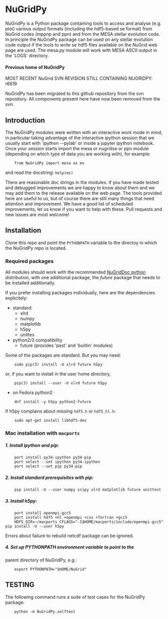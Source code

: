 # NuGridPy

NuGridPy is a Python package containing tools to access and analyse
(e.g. plot) various output formats (including the hdf5-based se
format) from NuGrid codes (mppnp and ppn) and from the MESA stellar
evolution code. In principle the NuGridPy package can be used on any
stellar evolution code output if the tools to write se hdf5 files
available on the NuGrid web page are used.  The mesa.py module will
work with MESA ASCII output in the 'LOGS' directory. 


#### Previous home of NuGridPy 
MOST RECENT NuGrid SVN REVISION STILL CONTAINING NUGRIDPY: r6619

NuGridPy has been migrated to this github repository from the svn
repository. All components present here have now been removed from the
svn. 

## Introduction
The NuGridPy modules were written with an interactive work mode in mind, in particular
taking advantage of the interactive ipython session that we usually
start with 'ipython --pylab' or inside a jupyter ipython notebook.
Once your session starts import the mesa or nugridse or ppn module
(depending on which type of data you are working with), for example:

```
	from NuGridPy import mesa as ms
```
and read the docstring:	`help(ms)`

There are reasonable doc strings in the modules. If you have made tested and debugged improvements we are happy to know about them and we may
add them to the release available on the web page. The tools provided
here are useful to us, but of course there are still many things that
need attention and improvement.  We have a good list of scheduled
improvements, let us know if you want to help with these. 
Pull requests and new issues are most welcome!


## Installation

Clone this repo and point the `PYTHONPATH` variable to the directoy in which the NuGridPy repo is located. 

### Required packages

All modules should work with the recommended [NuGridDoc python](https://github.com/NuGrid/NuGridDoc/blob/master/Resources/Python.md) distribution, with one additional package, the _future_ package that needs to be installed additionally. 

If you prefer installing packages individually, here are the dependencies explicitely:

* standard:
 	- xlrd
  	- numpy
  	- matplotlib
  	- h5py
  	- unittes
* python2/3 compatibility
  	- future (provides 'past' and 'builtin' modules)

Some of the packages are standard.  But you may need:

```
	sudo pip(3) install -U xlrd future h5py
```
or, if you want to install in the user home directory,

```
	pip(3) install --user -U xlrd future h5py
```
- on Fedora python2:

```
	dnf install -y h5py python2-future
```

If h5py complains about missing `hdf5.h` or `hdf5_hl.h`:

```
	sudo apt-get install libhdf5-dev
```

### Mac installation with `macports`

##### 1. Install ipython and pip:
```
	port install py34-ipython py34-pip
	port select --set ipython py34-ipython
	port select --set pip py34-pip
```
##### 2. Install standard prerequisites with pip:
```
	pip install -U --user numpy scipy xlrd matplotlib future unittest
```
##### 3. Install h5py:

```
	port install openmpi-gcc5	
	port install hdf5 +hl +openmpi +cxx +fortran +gcc5
	HDF5_DIR=~/macports CFLAGS="-I$HOME/macports/include/openmpi-gcc5" pip install -U --user h5py
```
Errors about failure to rebuild netcdf package can be ignored.

##### 4. Set up PYTHONPATH environment variable to point to the
   parent directory of NuGridPy, e.g.:

```
	export PYTHONPATH="$HOME/NuGrid"
```

## TESTING

The following command runs a suite of test cases for the NuGridPy package:

```
	python -m NuGridPy.selftest
```
